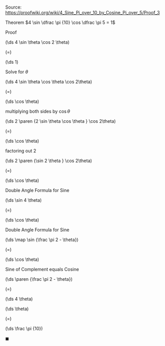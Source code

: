 # 

Source: https://proofwiki.org/wiki/4_Sine_Pi_over_10_by_Cosine_Pi_over_5/Proof_3

Theorem
$4 \sin \dfrac \pi {10} \cos \dfrac \pi 5 = 1$


Proof













\(\ds 4 \sin \theta \cos 2 \theta\)

\(=\)







\(\ds 1\)





Solve for $\theta$














\(\ds 4 \sin \theta \cos \theta \cos 2\theta\)

\(=\)







\(\ds \cos \theta\)





multiplying both sides by $\cos \theta$














\(\ds 2 \paren {2 \sin \theta \cos \theta } \cos 2\theta\)

\(=\)







\(\ds \cos \theta\)





factoring out $2$














\(\ds 2 \paren {\sin 2 \theta } \cos 2\theta\)

\(=\)







\(\ds \cos \theta\)





Double Angle Formula for Sine














\(\ds \sin 4 \theta\)

\(=\)







\(\ds \cos \theta\)





Double Angle Formula for Sine














\(\ds \map \sin {\frac \pi 2 - \theta}\)

\(=\)







\(\ds \cos \theta\)





Sine of Complement equals Cosine














\(\ds \paren {\frac \pi 2 - \theta}\)

\(=\)







\(\ds 4 \theta\)




















\(\ds \theta\)

\(=\)







\(\ds \frac \pi {10}\)









$\blacksquare$





